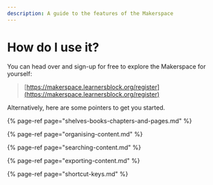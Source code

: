 ```yaml
---
description: A guide to the features of the Makerspace
---
```


# How do I use it?

You can head over and sign-up for free to explore the Makerspace for yourself:

> [https://makerspace.learnersblock.org/register](https://makerspace.learnersblock.org/register)

Alternatively, here are some pointers to get you started.

{% page-ref page="shelves-books-chapters-and-pages.md" %}

{% page-ref page="organising-content.md" %}

{% page-ref page="searching-content.md" %}

{% page-ref page="exporting-content.md" %}

{% page-ref page="shortcut-keys.md" %}

